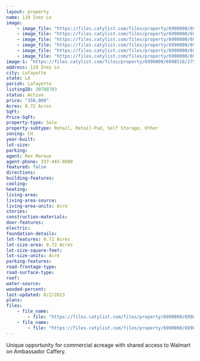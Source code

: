 ```yaml
---
layout: property
name: 110 Inez Ln
image:
    - image_file: "https://files.catylist.com/files/property/6990000/6998518/27652162_110_Inez_Ln_Flyer_Pg1.PNG"
    - image_file: "https://files.catylist.com/files/property/6990000/6998518/27652163_110_Inez_Ln_Flyer_Pg2.PNG"
    - image_file: "https://files.catylist.com/files/property/6990000/6998518/27652164_Capture.PNG"
    - image_file: "https://files.catylist.com/files/property/6990000/6998518/27652165_Flood_Map.PNG"
    - image_file: "https://files.catylist.com/files/property/6990000/6998518/27652166_Google_Maps.PNG"
    - image_file: "https://files.catylist.com/files/property/6990000/6998518/27652167_Zoning.PNG"
image-1: "https://files.catylist.com/files/property/6990000/6998518/27545928_110_Inez_Ln_Aerial.png"
address: 110 Inez Ln
city: Lafayette
state: LA
parish: Lafayette
listingID: 30788703
status: Active
price: "350,000"
Acres: 0.72 Acres
SqFt:
Price-SqFt:
property-type: Sale
property-subtype: Retail, Retail-Pad, Self Storage, Other
zoning: CH
year-built:
lot-size:
parking:
agent: Rex Moroux
agent-phone: 337-443-0880
featured: false
directions:
building-features:
cooling:
heating:
living-area:
living-area-source:
living-area-units: Acre
stories:
construction-materials:
door-features:
electric:
foundation-details:
lot-features: 0.72 Acres
lot-size-area: 0.72 Acres
lot-size-square-feet:
lot-size-units: Acre
parking-features:
road-frontage-type:
road-surface-type:
roof:
water-source:
wooded-percent:
last-updated: 6/2/2023
plans:
files:
    - file_name: 
        - file: "https://files.catylist.com/files/property/6990000/6998518/raw_27545929_Flood.pdf"
    - file_name: 
        - file: "https://files.catylist.com/files/property/6990000/6998518/raw_27552221_Flyer___110_Inez.pdf"
---
```

Unique opportunity for commercial acreage with shared access to Walmart on Ambassador Caffery.
